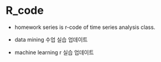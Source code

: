 # R_code

 - homework series is r-code of time series analysis class.

* data mining
    수업 실습 업데이트

* machine learning
    r 실습 업데이트
